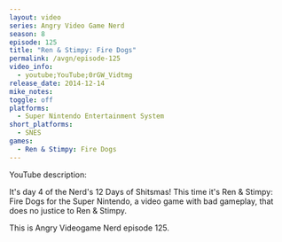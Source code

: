 ```yaml
---
layout: video
series: Angry Video Game Nerd
season: 8
episode: 125
title: "Ren & Stimpy: Fire Dogs"
permalink: /avgn/episode-125
video_info:
  - youtube;YouTube;0rGW_Vidtmg
release_date: 2014-12-14
mike_notes:
toggle: off
platforms:
  - Super Nintendo Entertainment System
short_platforms:
  - SNES
games:
  - Ren & Stimpy: Fire Dogs
---
```


<p class="yt-description">YouTube description:</p>

It's day 4 of the Nerd's 12 Days of Shitsmas! This time it's Ren & Stimpy: Fire Dogs for the Super Nintendo, a video game with bad gameplay, that does no justice to Ren & Stimpy.

This is Angry Videogame Nerd episode 125.